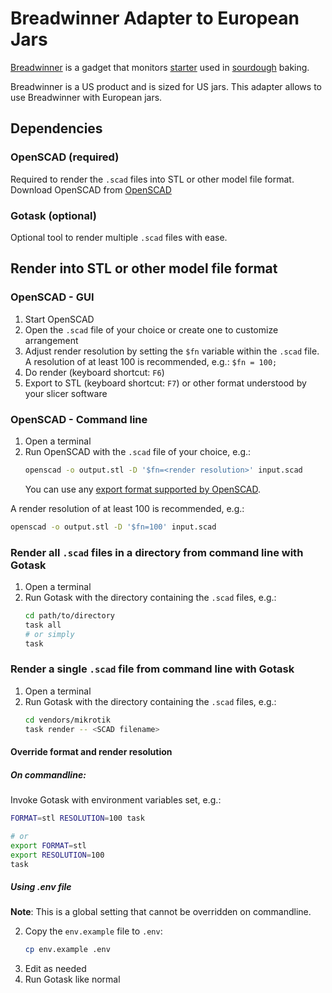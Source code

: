 # Breadwinner Adapter to European Jars
[Breadwinner](https://breadwinner.life/) is a gadget that monitors
[starter](https://en.wikipedia.org/wiki/Sourdough#Starter)
used in [sourdough](https://en.wikipedia.org/wiki/Sourdough) baking.

Breadwinner is a US product and is sized for US jars. This adapter allows to use Breadwinner with European jars.

## Dependencies
### OpenSCAD (required)
Required to render the `.scad` files into STL or other model file format.
Download OpenSCAD from [OpenSCAD](https://www.openscad.org/downloads.html)

### Gotask (optional)
Optional tool to render multiple `.scad` files with ease.

## Render into STL or other model file format

### OpenSCAD - GUI
1. Start OpenSCAD
2. Open the `.scad` file of your choice or create one to customize arrangement
3. Adjust render resolution by setting the `$fn` variable within the `.scad` file.
   A resolution of at least 100 is recommended, e.g.: `$fn = 100;`
4. Do render (keyboard shortcut: `F6`)
5. Export to STL (keyboard shortcut: `F7`) or other format understood by your slicer software

### OpenSCAD - Command line
1. Open a terminal
2. Run OpenSCAD with the `.scad` file of your choice, e.g.:
   ```bash
   openscad -o output.stl -D '$fn=<render resolution>' input.scad
   ```
   You can use any [export format supported by OpenSCAD](https://en.wikibooks.org/wiki/OpenSCAD_User_Manual/Export).
   
A render resolution of at least 100 is recommended, e.g.:
```bash
openscad -o output.stl -D '$fn=100' input.scad
```

### Render all `.scad` files in a directory from command line with Gotask
1. Open a terminal
2. Run Gotask with the directory containing the `.scad` files, e.g.:
   ```bash
   cd path/to/directory
   task all
   # or simply
   task
   ```

### Render a single `.scad` file from command line with Gotask
1. Open a terminal
2. Run Gotask with the directory containing the `.scad` files, e.g.:
   ```bash
   cd vendors/mikrotik
   task render -- <SCAD filename>
   ```

#### Override format and render resolution
##### On commandline:
Invoke Gotask with environment variables set, e.g.:
```bash
FORMAT=stl RESOLUTION=100 task

# or
export FORMAT=stl
export RESOLUTION=100
task
```

##### Using .env file
**Note**: This is a global setting that cannot be overridden on commandline.

2. Copy the `env.example` file to `.env`:
   ```bash
   cp env.example .env
   ```
2. Edit as needed
3. Run Gotask like normal
